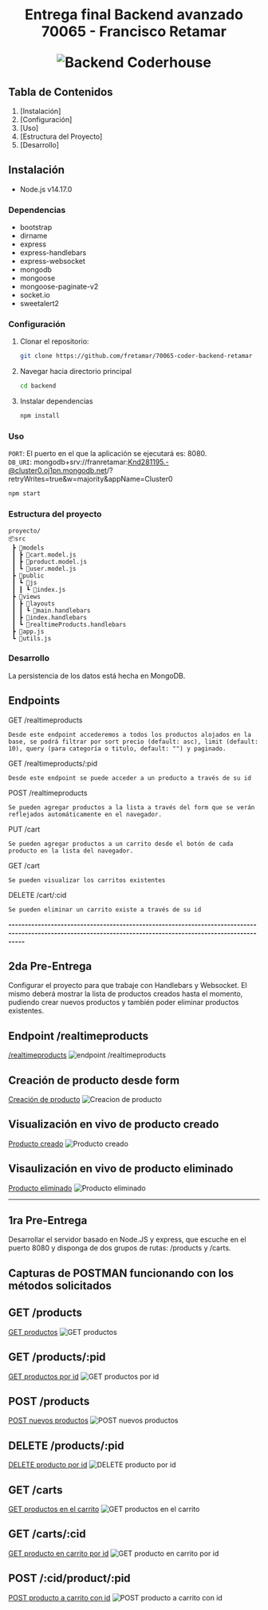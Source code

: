 <h1 align="center">
  <p align="center">Entrega final Backend avanzado 70065 - Francisco Retamar</p>
  <img src="https://kinsta.com/es/wp-content/uploads/sites/8/2021/12/back-end-developer-1024x512.png" alt="Backend Coderhouse"></a>
</h1>

## Tabla de Contenidos
1. [Instalación]
2. [Configuración]
3. [Uso]
4. [Estructura del Proyecto]
5. [Desarrollo]

## Instalación

- Node.js v14.17.0
  
### Dependencias 
   - bootstrap
   - dirname
   - express
   - express-handlebars
   - express-websocket
   - mongodb
   - mongoose
   - mongoose-paginate-v2
   - socket.io
   - sweetalert2
    
### Configuración
1. Clonar el repositorio:
   ```sh
   git clone https://github.com/fretamar/70065-coder-backend-retamar
2. Navegar hacia directorio principal
   ```sh
   cd backend
3. Instalar dependencias
   ```sh
   npm install

### Uso

`PORT`: El puerto en el que la aplicación se ejecutará es: 8080.\
`DB_URI`: mongodb+srv://franretamar:Knd281195.-@cluster0.oj1pn.mongodb.net/?retryWrites=true&w=majority&appName=Cluster0

```sh
npm start
```

### Estructura del proyecto
```
proyecto/
📦src
 ┣ 📂models
 ┃ ┣ 📜cart.model.js
 ┃ ┣ 📜product.model.js
 ┃ ┗ 📜user.model.js
 ┣ 📂public
 ┃ ┗ 📂js
 ┃ ┃ ┗ 📜index.js
 ┣ 📂views
 ┃ ┣ 📂layouts
 ┃ ┃ ┗ 📜main.handlebars
 ┃ ┣ 📜index.handlebars
 ┃ ┗ 📜realtimeProducts.handlebars
 ┣ 📜app.js
 ┗ 📜utils.js
```

### Desarrollo

La persistencia de los datos está hecha en MongoDB.

## Endpoints
GET /realtimeproducts
```
Desde este endpoint accederemos a todos los productos alojados en la base, se podrá filtrar por sort precio (default: asc), limit (default: 10), query (para categoría o titulo, default: "") y paginado.
```
GET /realtimeproducts/:pid
```
Desde este endpoint se puede acceder a un producto a través de su id
```
POST /realtimeproducts
```
Se pueden agregar productos a la lista a través del form que se verán reflejados automáticamente en el navegador.
```
PUT /cart
```
Se pueden agregar productos a un carrito desde el botón de cada producto en la lista del navegador.
```
GET /cart
```
Se pueden visualizar los carritos existentes
```
DELETE /cart/:cid
```
Se pueden eliminar un carrito existe a través de su id
```


**-------------------------------------------------------------------------------------------------------------------------------------------------------------**

## 2da Pre-Entrega

Configurar el proyecto para que trabaje con Handlebars y Websocket.
El mismo deberá mostrar la lista de productos creados hasta el momento, pudiendo crear nuevos productos y también poder eliminar productos existentes.

## Endpoint /realtimeproducts 
[/realtimeproducts](https://github.com/fretamar/70065-coder-backend-retamar/blob/main/assets/realtimeproducts.png?raw=true)
<img src="https://github.com/fretamar/70065-coder-backend-retamar/blob/main/assets/realtimeproducts.png?raw=true" alt="endpoint /realtimeproducts"></a>

## Creación de producto desde form 
[Creación de producto](https://github.com/fretamar/70065-coder-backend-retamar/blob/main/assets/realtimeproducts%20-%20crear%20product.png?raw=true)
<img src="https://github.com/fretamar/70065-coder-backend-retamar/blob/main/assets/realtimeproducts%20-%20crear%20product.png?raw=true" alt="Creacion de producto"></a>

## Visualización en vivo de producto creado
[Producto creado](https://github.com/fretamar/70065-coder-backend-retamar/blob/main/assets/realtimeproducts%20-%20prd%20creado.png?raw=true)
<img src="https://github.com/fretamar/70065-coder-backend-retamar/blob/main/assets/realtimeproducts%20-%20prd%20creado.png?raw=true" alt="Producto creado"></a>

## Visaulización en vivo de producto eliminado 
[Producto eliminado](https://github.com/fretamar/70065-coder-backend-retamar/blob/main/assets/realtimeproducts%20-%20prd%20eliminado.png?raw=true)
<img src="https://github.com/fretamar/70065-coder-backend-retamar/blob/main/assets/realtimeproducts%20-%20prd%20eliminado.png?raw=true" alt="Producto eliminado"></a>


---------------------------------------------------------------------------------------------------------------------------------------------------------------------------------------------------------
## 1ra Pre-Entrega

  Desarrollar el servidor basado en Node.JS y express, que escuche en el puerto 8080 y disponga de dos grupos de rutas: /products y /carts.

## Capturas de POSTMAN funcionando con los métodos solicitados

## GET /products
[GET productos](https://raw.githubusercontent.com/fretamar/70065-coder-backend-retamar/6b45cc872f9c0a6710f3fd2721fbbbc2620cac74/assets/products-get.png)
<img src="https://raw.githubusercontent.com/fretamar/70065-coder-backend-retamar/6b45cc872f9c0a6710f3fd2721fbbbc2620cac74/assets/products-get.png" alt="GET productos"></a>

## GET /products/:pid
[GET productos por id](https://raw.githubusercontent.com/fretamar/70065-coder-backend-retamar/6b45cc872f9c0a6710f3fd2721fbbbc2620cac74/assets/products-get-pid.png)
<img src="https://raw.githubusercontent.com/fretamar/70065-coder-backend-retamar/6b45cc872f9c0a6710f3fd2721fbbbc2620cac74/assets/products-get-pid.png" alt="GET productos por id"></a>

## POST /products
[POST nuevos productos](https://raw.githubusercontent.com/fretamar/70065-coder-backend-retamar/6b45cc872f9c0a6710f3fd2721fbbbc2620cac74/assets/products-post.png)
<img src="https://raw.githubusercontent.com/fretamar/70065-coder-backend-retamar/6b45cc872f9c0a6710f3fd2721fbbbc2620cac74/assets/products-post.png" alt="POST nuevos productos"></a>

## DELETE /products/:pid
[DELETE producto por id](https://raw.githubusercontent.com/fretamar/70065-coder-backend-retamar/6b45cc872f9c0a6710f3fd2721fbbbc2620cac74/assets/products-delete.png)
<img src="https://raw.githubusercontent.com/fretamar/70065-coder-backend-retamar/6b45cc872f9c0a6710f3fd2721fbbbc2620cac74/assets/products-delete.png" alt="DELETE producto por id"></a>

## GET /carts
[GET productos en el carrito](https://raw.githubusercontent.com/fretamar/70065-coder-backend-retamar/6b45cc872f9c0a6710f3fd2721fbbbc2620cac74/assets/carrito-get.png)
<img src="https://raw.githubusercontent.com/fretamar/70065-coder-backend-retamar/6b45cc872f9c0a6710f3fd2721fbbbc2620cac74/assets/carrito-get.png" alt="GET productos en el carrito"></a>

## GET /carts/:cid
[GET producto en carrito por id](https://raw.githubusercontent.com/fretamar/70065-coder-backend-retamar/6b45cc872f9c0a6710f3fd2721fbbbc2620cac74/assets/carrito-get-cid.png)
<img src="https://raw.githubusercontent.com/fretamar/70065-coder-backend-retamar/6b45cc872f9c0a6710f3fd2721fbbbc2620cac74/assets/carrito-get-cid.png" alt="GET producto en carrito por id"></a>

## POST /:cid/product/:pid
[POST producto a carrito con id](https://raw.githubusercontent.com/fretamar/70065-coder-backend-retamar/6b45cc872f9c0a6710f3fd2721fbbbc2620cac74/assets/carrito-post.png)
<img src="https://raw.githubusercontent.com/fretamar/70065-coder-backend-retamar/6b45cc872f9c0a6710f3fd2721fbbbc2620cac74/assets/carrito-post.png" alt="POST producto a carrito con id"></a>

